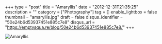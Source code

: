+++
type = "post"
title = "Amaryllis"
date = "2012-12-31T21:35:25"
description = ""
category = ["Photography"]
tag = []
enable_lightbox = false
thumbnail = "amaryllis.jpg"
draft = false
disqus_identifier = "50e24b6d53937451e885c7e8"
disqus_url = "https://emptysqua.re/blog/50e24b6d53937451e885c7e8/"
+++

<p><img style="display:block; margin-left:auto; margin-right:auto;" src="amaryllis.jpg" alt="Amaryllis" title="amaryllis.jpg" border="0"   /></p>
